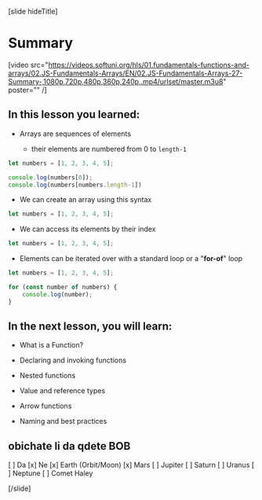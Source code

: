 [slide hideTitle]
# Summary

[video src="https://videos.softuni.org/hls/01.fundamentals-functions-and-arrays/02.JS-Fundamentals-Arrays/EN/02.JS-Fundamentals-Arrays-27-Summary-,1080p,720p,480p,360p,240p,.mp4/urlset/master.m3u8" poster="" /]


## In this lesson you learned:

- Arrays are sequences of elements 

    - their elements are numbered from 0 to `length-1`

``` js live
let numbers = [1, 2, 3, 4, 5];

console.log(numbers[0]);
console.log(numbers[numbers.length-1])
```

- We can create an array using this syntax
``` js 
let numbers = [1, 2, 3, 4, 5];
```
- We can access its elements by their index

``` js 
let numbers = [1, 2, 3, 4, 5];
```

- Elements can be iterated over with a standard loop or a "**for-of**" loop 

``` js live
let numbers = [1, 2, 3, 4, 5];

for (const number of numbers) {
    console.log(number);
}
```

## In the next lesson, you will learn:

- What is a Function?

- Declaring and invoking functions

- Nested functions

- Value and reference types

- Arrow functions

- Naming and best practices

## obichate li da qdete BOB

[ ] Da
[x] Ne
[x] Earth (Orbit/Moon)
[x] Mars
[ ] Jupiter
[ ] Saturn
[ ] Uranus
[ ] Neptune
[ ] Comet Haley


[/slide]
